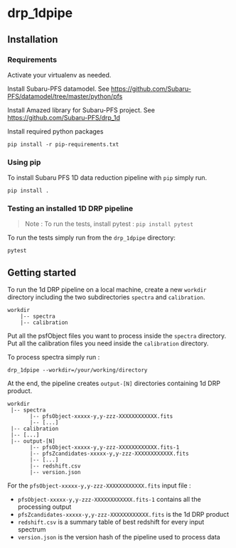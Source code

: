 # drp_1dpipe

## Installation

### Requirements

Activate your virtualenv as needed.

Install Subaru-PFS datamodel. See https://github.com/Subaru-PFS/datamodel/tree/master/python/pfs

Install Amazed library for Subaru-PFS project. See https://github.com/Subaru-PFS/drp_1d

Install required python packages

	pip install -r pip-requirements.txt

### Using pip

To install Subaru PFS 1D data reduction pipeline with `pip` simply run.

    pip install .

### Testing an installed 1D DRP pipeline

> Note : To run the tests, install pytest : `pip install pytest`

To run the tests simply run from the `drp_1dpipe` directory:

	pytest

## Getting started

To run the 1d DRP pipeline on a local machine, create a new `workdir` directory including the two subdirectories `spectra` and `calibration`.

	workdir
		|-- spectra
		|-- calibration

Put all the psfObject files you want to process inside the `spectra` directory.
Put all the calibration files you need inside the `calibration` directory.

To process spectra simply run :

	drp_1dpipe --workdir=/your/working/directory

At the end, the pipeline creates `output-[N]` directories containing 1d DRP product.

	workdir
	 |-- spectra
	       |-- pfsObject-xxxxx-y,y-zzz-XXXXXXXXXXXX.fits
	       |-- [...]
	 |-- calibration
	 |-- [...]
	 |-- output-[N]
	       |-- pfsObject-xxxxx-y,y-zzz-XXXXXXXXXXXX.fits-1
	       |-- pfsZcandidates-xxxxx-y,y-zzz-XXXXXXXXXXXX.fits
	       |-- [...]
	       |-- redshift.csv
	       |-- version.json

For the `pfsObject-xxxxx-y,y-zzz-XXXXXXXXXXXX.fits` input file :
* `pfsObject-xxxxx-y,y-zzz-XXXXXXXXXXXX.fits-1` contains all the processing output
* `pfsZcandidates-xxxxx-y,y-zzz-XXXXXXXXXXXX.fits` is the 1d DRP product
* `redshift.csv` is a summary table of best redshift for every input spectrum
* `version.json` is the version hash of the pipeline used to process data
